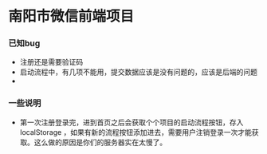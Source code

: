 南阳市微信前端项目
=============

### 已知bug
- 注册还是需要验证码
- 启动流程中，有几项不能用，提交数据应该是没有问题的，应该是后端的问题
- 
### 一些说明
- 第一次注册登录完，进到首页之后会获取个个项目的启动流程按钮，存入 localStorage ，如果有新的流程按钮添加进去，需要用户注销登录一次才能获取。这么做的原因是你们的服务器实在太慢了。


